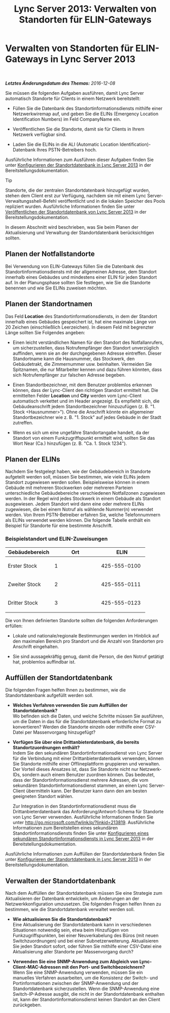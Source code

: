 ﻿---
title: 'Lync Server 2013: Verwalten von Standorten für ELIN-Gateways'
TOCTitle: Verwalten von Standorten für ELIN-Gateways
ms:assetid: ced79c13-4e7e-4034-95cd-6fc913f4f222
ms:mtpsurl: https://technet.microsoft.com/de-de/library/JJ205288(v=OCS.15)
ms:contentKeyID: 49295453
ms.date: 12/10/2016
mtps_version: v=OCS.15
ms.translationtype: HT
---

# Verwalten von Standorten für ELIN-Gateways in Lync Server 2013

 

_**Letztes Änderungsdatum des Themas:** 2016-12-08_

Sie müssen die folgenden Aufgaben ausführen, damit Lync Server automatisch Standorte für Clients in einem Netzwerk bereitstellt:

  - Füllen Sie die Datenbank des Standortinformationsdiensts mithilfe einer Netzwerkwiremap auf, und geben Sie die ELINs (Emergency Location Identification Numbers) im Feld CompanyName ein.

  - Veröffentlichen Sie die Standorte, damit sie für Clients in Ihrem Netzwerk verfügbar sind.

  - Laden Sie die ELINs in die ALI (Automatic Location Identification)-Datenbank Ihres PSTN-Betreibers hoch.

Ausführliche Informationen zum Ausführen dieser Aufgaben finden Sie unter [Konfigurieren der Standortdatenbank in Lync Server 2013](lync-server-2013-configure-the-location-database.md) in der Bereitstellungsdokumentation.


> [!TIP]
> Standorte, die der zentralen Standortdatenbank hinzugefügt wurden, stehen dem Client erst zur Verfügung, nachdem sie mit einem Lync Server-Verwaltungsshell-Befehl veröffentlicht und in die lokalen Speicher des Pools repliziert wurden. Ausführliche Informationen finden Sie unter <A href="lync-server-2013-publish-the-location-database.md">Veröffentlichen der Standortdatenbank von Lync Server 2013</A> in der Bereitstellungsdokumentation.



In diesem Abschnitt wird beschrieben, was Sie beim Planen der Aktualisierung und Verwaltung der Standortdatenbank berücksichtigen sollten.

## Planen der Notfallstandorte

Bei Verwendung von ELIN-Gateways füllen Sie die Datenbank des Standortinformationsdiensts mit der allgemeinen Adresse, dem Standort innerhalb eines Gebäudes und mindestens einer ELIN für jeden Standort auf. In der Planungsphase sollten Sie festlegen, wie Sie die Standorte benennen und wie Sie ELINs zuweisen möchten.

## Planen der Standortnamen

Das Feld **Location** des Standortinformationsdiensts, in dem der Standort innerhalb eines Gebäudes gespeichert ist, hat eine maximale Länge von 20 Zeichen (einschließlich Leerzeichen). In diesem Feld mit begrenzter Länge sollten Sie Folgendes angeben:

  - Einen leicht verständlichen Namen für den Standort des Notfallanrufers, um sicherzustellen, dass Notrufempfänger den Standort unverzüglich auffinden, wenn sie an der durchgegebenen Adresse eintreffen. Dieser Standortname kann die Hausnummer, das Stockwerk, den Gebäudetrakt, die Zimmernummer usw. beinhalten. Vermeiden Sie Spitznamen, die nur Mitarbeiter kennen und dazu führen könnten, dass sich Notrufempfänger zur falschen Adresse begeben.

  - Einen Standortbezeichner, mit dem Benutzer problemlos erkennen können, dass der Lync-Client den richtigen Standort ermittelt hat. Die ermittelten Felder **Location** und **City** werden vom Lync-Client automatisch verkettet und im Header angezeigt. Es empfiehlt sich, die Gebäudeanschrift jedem Standortbezeichner hinzuzufügen (z. B. "1. Stock \<Hausnummer\>"). Ohne die Anschrift könnte ein allgemeiner Standortbezeichner wie z. B. "1. Stock" auf jedes Gebäude in der Stadt zutreffen.

  - Wenn es sich um eine ungefähre Standortangabe handelt, da der Standort von einem Funkzugriffspunkt ermittelt wird, sollten Sie das Wort Near (Ca.) hinzufügen (z. B. "Ca. 1. Stock 1234").

## Planen der ELINs

Nachdem Sie festgelegt haben, wie der Gebäudebereich in Standorte aufgeteilt werden soll, müssen Sie bestimmen, wie viele ELINs jedem Standort zugewiesen werden sollen. Beispielsweise können in einem Gebäude mit mehreren Stockwerken oder mehreren Parteien unterschiedliche Gebäudebereiche verschiedenen Notfallzonen zugewiesen werden. In der Regel wird jedes Stockwerk in einem Gebäude als Standort ausgewiesen. Jedem Standort wird dann eine oder mehrere ELINs zugewiesen, die bei einem Notruf als wählende Nummer(n) verwendet werden. Von Ihrem PSTN-Betreiber erfahren Sie, welche Telefonnummern als ELINs verwendet werden können. Die folgende Tabelle enthält ein Beispiel für Standorte für eine bestimmte Anschrift.

### Beispielstandort und ELIN-Zuweisungen

<table>
<colgroup>
<col style="width: 33%" />
<col style="width: 33%" />
<col style="width: 33%" />
</colgroup>
<thead>
<tr class="header">
<th>Gebäudebereich</th>
<th>Ort</th>
<th>ELIN</th>
</tr>
</thead>
<tbody>
<tr class="odd">
<td><p>Erster Stock</p></td>
<td><p>1</p></td>
<td><p>425-555-0100</p></td>
</tr>
<tr class="even">
<td><p>Zweiter Stock</p></td>
<td><p>2</p></td>
<td><p>425-555-0111</p></td>
</tr>
<tr class="odd">
<td><p>Dritter Stock</p></td>
<td><p>3</p></td>
<td><p>425-555-0123</p></td>
</tr>
</tbody>
</table>


Die von Ihnen definierten Standorte sollten die folgenden Anforderungen erfüllen:

  - Lokale und nationale/regionale Bestimmungen werden im Hinblick auf den maximalen Bereich pro Standort und die Anzahl von Standorten pro Anschrift eingehalten.

  - Sie sind aussagekräftig genug, damit die Person, die den Notruf getätigt hat, problemlos auffindbar ist.

## Auffüllen der Standortdatenbank

Die folgenden Fragen helfen Ihnen zu bestimmen, wie die Standortdatenbank aufgefüllt werden soll.

  - **Welches Verfahren verwenden Sie zum Auffüllen der Standortdatenbank?**  
    Wo befinden sich die Daten, und welche Schritte müssen Sie ausführen, um die Daten in das für die Standortdatenbank erforderliche Format zu konvertieren? Werden die Standorte einzeln oder mithilfe einer CSV-Datei per Massenvorgang hinzugefügt?

<!-- end list -->

  - **Verfügen Sie über eine Drittanbieterdatenbank, die bereits Standortzuordnungen enthält?**  
    Indem Sie den sekundären Standortinformationsdienst von Lync Server für die Verbindung mit einer Drittanbieterdatenbank verwenden, können Sie Standorte mithilfe einer Offlineplattform gruppieren und verwalten. Der Vorteil dieses Ansatzes ist, dass Sie Standorte nicht nur Netzwerk-IDs, sondern auch einem Benutzer zuordnen können. Das bedeutet, dass der Standortinformationsdienst mehrere Adressen, die vom sekundären Standortinformationsdienst stammen, an einen Lync Server-Client übermitteln kann. Der Benutzer kann dann den am besten geeigneten Standort wählen.
    
    Zur Integration in den Standortinformationsdienst muss die Drittanbieterdatenbank das Anforderung/Antwort-Schema für Standorte von Lync Server verwenden. Ausführliche Informationen finden Sie unter <http://go.microsoft.com/fwlink/p/?linkid=213819>. Ausführliche Informationen zum Bereitstellen eines sekundären Standortinformationsdiensts finden Sie unter [Konfigurieren eines sekundären Standortinformationsdiensts in Lync Server 2013](lync-server-2013-configure-a-secondary-location-information-service.md) in der Bereitstellungsdokumentation.

Ausführliche Informationen zum Auffüllen der Standortdatenbank finden Sie unter [Konfigurieren der Standortdatenbank in Lync Server 2013](lync-server-2013-configure-the-location-database.md) in der Bereitstellungsdokumentation.

## Verwalten der Standortdatenbank

Nach dem Auffüllen der Standortdatenbank müssen Sie eine Strategie zum Aktualisieren der Datenbank entwickeln, um Änderungen an der Netzwerkkonfiguration umzusetzen. Die folgenden Fragen helfen Ihnen zu bestimmen, wie die Standortdatenbank verwaltet werden soll.

  - **Wie aktualisieren Sie die Standortdatenbank?**  
    Eine Aktualisierung der Standortdatenbank kann in verschiedenen Situationen notwendig sein, etwa beim Hinzufügen von Funkzugriffspunkten, bei einer Neuverkabelung des Büros (mit neuen Switchzuordnungen) und bei einer Subnetzerweiterung. Aktualisieren Sie jeden Standort sofort, oder führen Sie mithilfe einer CSV-Datei eine Aktualisierung aller Standorte per Massenvorgang durch?

<!-- end list -->

  - **Verwenden Sie eine SNMP-Anwendung zum Abgleich von Lync-Client-MAC-Adressen mit den Port- und Switchbezeichnern?**  
    Wenn Sie eine SNMP-Anwendung verwenden, müssen Sie ein manuelles Verfahren ausarbeiten, um die Konsistenz der Switch- und Portinformationen zwischen der SNMP-Anwendung und der Standortdatenbank sicherzustellen. Wenn die SNMP-Anwendung eine Switch-IP-Adresse ausgibt, die nicht in der Standortdatenbank enthalten ist, kann der Standortinformationsdienst keinen Standort an den Client zurückgeben.

